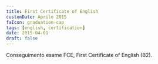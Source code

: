 ```yaml
---
title: First Certificate of English
customDate: Aprile 2015
faIcon: graduation-cap
tags: [english, certification]
date: 2015-04-01
draft: false
---
```


Conseguimento esame FCE, First Certificate of English (B2).
